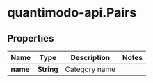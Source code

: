 # quantimodo-api.Pairs

## Properties
Name | Type | Description | Notes
------------ | ------------- | ------------- | -------------
**name** | **String** | Category name | 


